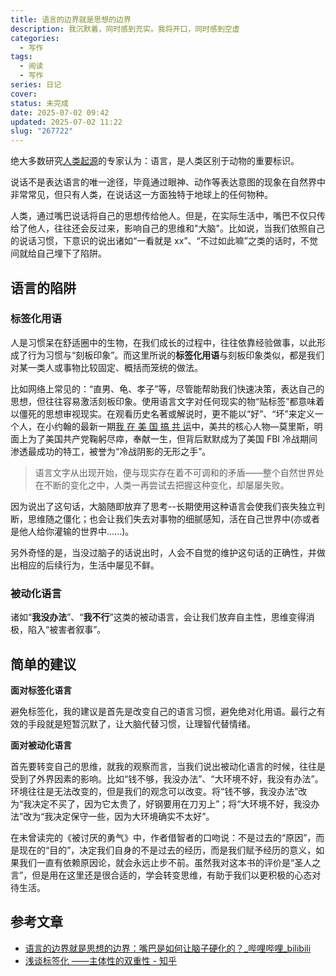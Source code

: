 ```yaml
---
title: 语言的边界就是思想的边界
description: 我沉默着，同时感到充实。我将开口，同时感到空虚
categories:
  - 写作
tags:
  - 阅读
  - 写作
series: 日记
cover: 
status: 未完成
date: 2025-07-02 09:42
updated: 2025-07-02 11:22
slug: "267722"
---
```


绝大多数研究[人类起源](https://baike.baidu.com/item/%E4%BA%BA%E7%B1%BB%E8%B5%B7%E6%BA%90/351780?fromModule=lemma_inlink)的专家认为：语言，是人类区别于动物的重要标识。

说话不是表达语言的唯一途径，毕竟通过眼神、动作等表达意图的现象在自然界中非常常见，但只有人类，在说话这一方面独特于地球上的任何物种。

人类，通过嘴巴说话将自己的思想传给他人。但是，在实际生活中，嘴巴不仅只传给了他人，往往还会反过来，影响自己的思维和"大脑"。比如说，当我们依照自己的说话习惯，下意识的说出诸如“一看就是 xx”、“不过如此嘛”之类的话时，不觉间就给自己埋下了陷阱。

## 语言的陷阱

### 标签化用语

人是习惯呆在舒适圈中的生物，在我们成长的过程中，往往依靠经验做事，以此形成了行为习惯与“刻板印象”。而这里所说的**标签化用语**与刻板印象类似，都是我们对某一类人或事物比较固定、概括而笼统的做法。

比如网络上常见的：“直男、龟、孝子”等，尽管能帮助我们快速决策，表达自己的思想，但往往容易激活刻板印象。使用语言文字对任何现实的物“贴标签”都意味着以僵死的思想审视现实。在观看历史名著或解说时，更不能以“好”、“坏”来定义一个人，在小约翰的最新一期[我 在 美 国 搞 共 运](https://www.bilibili.com/video/BV17D3wzjEwY/?spm_id_from=333.337.search-card.all.click)中，美共的核心人物—莫里斯，明面上为了美国共产党鞠躬尽瘁，奉献一生，但背后默默成为了美国 FBI 冷战期间渗透最成功的特工，被誉为“冷战阴影的无形之手”。

> 语言文字从出现开始，便与现实存在着不可调和的矛盾——整个自然世界处在不断的变化之中，人类一再尝试去把握这种变化，却屡屡失败。
>  

因为说出了这句话，大脑随即放弃了思考--长期使用这种语言会使我们丧失独立判断，思维随之僵化；也会让我们失去对事物的细腻感知，活在自己世界中(亦或者是他人给你灌输的世界中......)。

另外奇怪的是，当没过脑子的话说出时，人会不自觉的维护这句话的正确性，并做出相应的后续行为，生活中屡见不鲜。

### 被动化语言

诸如“**我没办法**”、“**我不行**”这类的被动语言，会让我们放弃自主性，思维变得消极，陷入“被害者叙事”。

## 简单的建议
**面对标签化语言**

避免标签化，我的建议是首先是改变自己的语言习惯，避免绝对化用语。最行之有效的手段就是短暂沉默了，让大脑代替习惯，让理智代替情绪。

**面对被动化语言**

首先要转变自己的思维，就我的观察而言，当我们说出被动化语言的时候，往往是受到了外界因素的影响。比如“钱不够，我没办法”、“大环境不好，我没有办法”。环境往往是无法改变的，但是我们的观念可以改变。将“钱不够，我没办法”改为“我决定不买了，因为它太贵了，好钢要用在刀刃上”；将“大环境不好，我没办法”改为“我决定保守一些，因为大环境确实不太好”。

在未曾读完的《被讨厌的勇气》中，作者借智者的口吻说：不是过去的“原因”，而是现在的“目的”，决定我们自身的不是过去的经历，而是我们赋予经历的意义，如果我们一直有依赖原因论，就会永远止步不前。虽然我对这本书的评价是“圣人之言”，但是用在这里还是很合适的，学会转变思维，有助于我们以更积极的心态对待生活。

 ## 参考文章

- [语言的边界就是思想的边界：嘴巴是如何让脑子硬化的？_哔哩哔哩_bilibili](https://www.bilibili.com/video/BV1CsJPznER1/?spm_id_from=333.1391.0.0)
-  [浅谈标签化 ——主体性的双重性 - 知乎](https://zhuanlan.zhihu.com/p/384062575)

